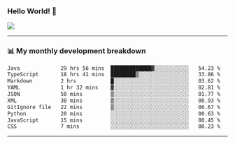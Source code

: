 ### Hello World! 👋

<a>
  <img align="center" src="https://github-readme-stats.vercel.app/api?username=megatunger&count_private=true&include_all_commits=true&bg_color=30,56CCF2,2F80ED&title_color=fff&text_color=fff" />
</a>

------
### 📊 My monthly development breakdown

<!--START_SECTION:waka-->

```txt
Java             29 hrs 56 mins  █████████████▓░░░░░░░░░░░   54.23 %
TypeScript       18 hrs 41 mins  ████████▒░░░░░░░░░░░░░░░░   33.86 %
Markdown         2 hrs           █░░░░░░░░░░░░░░░░░░░░░░░░   03.62 %
YAML             1 hr 32 mins    ▓░░░░░░░░░░░░░░░░░░░░░░░░   02.81 %
JSON             58 mins         ▒░░░░░░░░░░░░░░░░░░░░░░░░   01.77 %
XML              30 mins         ▒░░░░░░░░░░░░░░░░░░░░░░░░   00.93 %
GitIgnore file   22 mins         ▒░░░░░░░░░░░░░░░░░░░░░░░░   00.67 %
Python           20 mins         ░░░░░░░░░░░░░░░░░░░░░░░░░   00.63 %
JavaScript       15 mins         ░░░░░░░░░░░░░░░░░░░░░░░░░   00.45 %
CSS              7 mins          ░░░░░░░░░░░░░░░░░░░░░░░░░   00.23 %
```

<!--END_SECTION:waka-->

------
